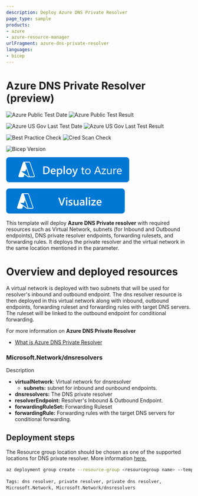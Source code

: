 ```yaml
---
description: Deploy Azure DNS Private Resolver
page_type: sample
products:
- azure
- azure-resource-manager
urlFragment: azure-dns-private-resolver
languages:
- bicep
---
```


# Azure DNS Private Resolver (preview)

![Azure Public Test Date](https://azurequickstartsservice.blob.core.windows.net/badges/quickstarts/microsoft.network/azure-dns-private-resolver/PublicLastTestDate.svg)
![Azure Public Test Result](https://azurequickstartsservice.blob.core.windows.net/badges/quickstarts/microsoft.network/azure-dns-private-resolver/PublicDeployment.svg)

![Azure US Gov Last Test Date](https://azurequickstartsservice.blob.core.windows.net/badges/quickstarts/microsoft.network/azure-dns-private-resolver/FairfaxLastTestDate.svg)
![Azure US Gov Last Test Result](https://azurequickstartsservice.blob.core.windows.net/badges/quickstarts/microsoft.network/azure-dns-private-resolver/FairfaxDeployment.svg)

![Best Practice Check](https://azurequickstartsservice.blob.core.windows.net/badges/quickstarts/microsoft.network/azure-dns-private-resolver/BestPracticeResult.svg)
![Cred Scan Check](https://azurequickstartsservice.blob.core.windows.net/badges/quickstarts/microsoft.network/azure-dns-private-resolver/CredScanResult.svg)

![Bicep Version](https://azurequickstartsservice.blob.core.windows.net/badges/quickstarts/microsoft.network/azure-dns-private-resolver/BicepVersion.svg)

[![Deploy To Azure](https://raw.githubusercontent.com/Azure/azure-quickstart-templates/master/1-CONTRIBUTION-GUIDE/images/deploytoazure.svg?sanitize=true)](https://portal.azure.com/#create/Microsoft.Template/uri/https%3A%2F%2Fraw.githubusercontent.com%2FAzure%2Fazure-quickstart-templates%2Fmaster%2Fquickstarts%2Fmicrosoft.network%2Fazure-dns-private-resolver%2Fazuredeploy.json)

[![Visualize](https://raw.githubusercontent.com/Azure/azure-quickstart-templates/master/1-CONTRIBUTION-GUIDE/images/visualizebutton.svg?sanitize=true)](http://armviz.io/#/?load=https%3A%2F%2Fraw.githubusercontent.com%2FAzure%2Fazure-quickstart-templates%2Fmaster%2Fquickstarts%2Fmicrosoft.network%2Fazure-dns-private-resolver%2Fazuredeploy.json)

This template will deploy **Azure DNS Private resolver** with required resources such as Virtual Network, subnets (for Inbound and Outbound endpoints), DNS private resolver endpoints, forwarding rulesets, and forwarding rules. It deploys the private resolver and the virtual network in the same location mentioned in the parameter.

# Overview and deployed resources

A virtual network is deployed with two subnets that will be used for resolver's inbound and outbound endpoint. The dns resolver resource is then deployed in this virtual network along with inbound, outbound endpoints, forwarding ruleset and forwarding rules with target DNS servers. The ruleset will be linked to the outbound endpoint for conditional forwarding.

For more information on **Azure DNS Private Resolver**
- [What is Azure DNS Private Resolver](https://docs.microsoft.com/azure/dns/dns-private-resolver-overview)

### Microsoft.Network/dnsresolvers

Description
- **virtualNetwork**: Virtual network for dnsresolver
    -  **subnets:** subnet for inbound and ounbound endpoints.
- **dnsresolvers:** The DNS private resolver
- **resolverEndpoint:** Resolver's Inbound & Outbound Endpoint.
- **forwardingRuleSet:** Forwarding Ruleset
- **forwardingRule:** Forwarding rules with the target DNS servers for conditional forwarding.

## Deployment steps

The Resource group location should be chosen as one of the supported locations for DNS private resolver. More information [here.](https://docs.microsoft.com/azure/dns/dns-private-resolver-overview#regional-availability)
```Bash
az deployment group create --resource-group <resourcegroup name> --template-file <bicep file location>
```

`Tags: dns resolver, private resolver, private dns resolver, Microsoft.Network, Microsoft.Network/dnsresolvers`